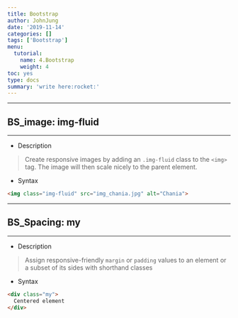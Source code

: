 ```yaml
---
title: Bootstrap
author: JohnJung
date: '2019-11-14'
categories: []
tags: ['Bootstrap']
menu:
  tutorial:
    name: 4.Bootstrap
    weight: 4
toc: yes
type: docs
summary: 'write here:rocket:' 
---
```




---
##  BS_image: **img-fluid**
---



* Description

>Create responsive images by adding an `.img-fluid` class to the `<img>` tag. The image will then scale nicely to the parent element.

* Syntax

```html
<img class="img-fluid" src="img_chania.jpg" alt="Chania">

```




---
##  BS_Spacing: **my**
---


* Description

>Assign responsive-friendly `margin` or `padding` values to an element or a subset of its sides with shorthand classes

* Syntax

```html
<div class="my">
  Centered element
</div>
```







